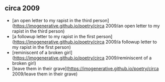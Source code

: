## circa 2009

* [an open letter to my rapist in the third person](https://imogenerative.github.io/poetry/circa 2009/an open letter to my rapist in the third person)
* [a followup letter to my rapist in the first person](https://imogenerative.github.io/poetry/circa 2009/a followup letter to my rapist in the first person)
* [reminiscent of a broken girl](https://imogenerative.github.io/poetry/circa 2009/reminiscent of a broken girl)
* [leave them in their grave](https://imogenerative.github.io/poetry/circa 2009/leave them in their grave)

